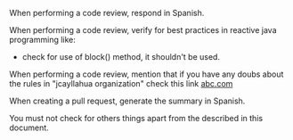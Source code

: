 When performing a code review, respond in Spanish.

When performing a code review, verify for best practices in reactive java programming like:
- check for use of block() method, it shouldn't be used.

When performing a code review, mention that if you have any doubs about the rules in "jcayllahua organization" check this link [abc.com](https://abc.com/)

When creating a pull request, generate the summary in Spanish.

You must not check for others things apart from the described in this document.
